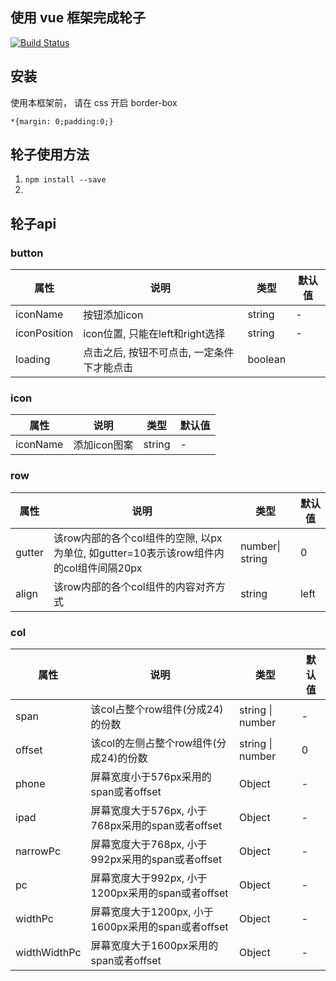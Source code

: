 ## 使用 vue 框架完成轮子
[![Build Status](https://travis-ci.com/wojiaofengzhongzhuifeng/vue-wheel.svg?branch=master)](https://travis-ci.com/wojiaofengzhongzhuifeng/vue-wheel)

## 安装

使用本框架前， 请在 css 开启 border-box

```
*{margin: 0;padding:0;}
```
## 轮子使用方法
1. `npm install --save`
2. 

## 轮子api

### button

| 属性         | 说明                                       | 类型    | 默认值 |
| ------------ | ------------------------------------------ | ------- | ------ |
| iconName     | 按钮添加icon                               | string  | -      |
| iconPosition | icon位置, 只能在left和right选择            | string  | -      |
| loading      | 点击之后, 按钮不可点击, 一定条件下才能点击 | boolean |        |

### icon

| 属性     | 说明         | 类型   | 默认值 |
| -------- | ------------ | ------ | ------ |
| iconName | 添加icon图案 | string | -      |

### row

| 属性   | 说明                                                         | 类型            | 默认值 |
| ------ | ------------------------------------------------------------ | --------------- | ------ |
| gutter | 该row内部的各个col组件的空隙, 以px为单位, 如gutter=10表示该row组件内的col组件间隔20px | number\| string | 0      |
| align  | 该row内部的各个col组件的内容对齐方式                         | string          | left   |

### col

| 属性         | 说明                                               | 类型             | 默认值 |
| ------------ | -------------------------------------------------- | ---------------- | ------ |
| span         | 该col占整个row组件(分成24)的份数                   | string \| number | -      |
| offset       | 该col的左侧占整个row组件(分成24)的份数             | string \| number | 0      |
| phone        | 屏幕宽度小于576px采用的span或者offset              | Object           | -      |
| ipad         | 屏幕宽度大于576px, 小于768px采用的span或者offset   | Object           | -      |
| narrowPc     | 屏幕宽度大于768px, 小于992px采用的span或者offset   | Object           | -      |
| pc           | 屏幕宽度大于992px, 小于1200px采用的span或者offset  | Object           | -      |
| widthPc      | 屏幕宽度大于1200px, 小于1600px采用的span或者offset | Object           | -      |
| widthWidthPc | 屏幕宽度大于1600px采用的span或者offset             | Object           | -      |

